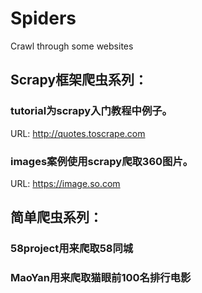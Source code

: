 # Spiders
Crawl through some websites

## Scrapy框架爬虫系列：


### tutorial为scrapy入门教程中例子。
URL: http://quotes.toscrape.com

### images案例使用scrapy爬取360图片。
URL: https://image.so.com


## 简单爬虫系列：
### 58project用来爬取58同城

### MaoYan用来爬取猫眼前100名排行电影


